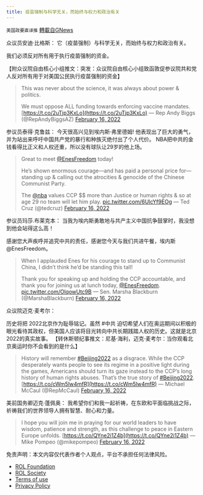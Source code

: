 ```yaml
---
title: 疫苗强制与科学无关，而始终与权力和政治有关
---
```

`美国政要直译推` [轉載自GNews](https://gnews.org/zh-hans/2018127/)

众议员安迪·比格斯：
它（疫苗强制）与科学无关，而始终与权力和政治有关。

我们必须反对所有用于执行疫苗强制的资金。

【附众议院自由核心小组推文：突发：众议院自由核心小组致函敦促参议院共和党人反对所有用于对美国公民执行疫苗强制的资金】



> This was never about the science, it was always about power & politics. 
> 
> We must oppose ALL funding towards enforcing vaccine mandates. [https://t.co/2uTjp3KxLo](https://t.co/2uTjp3KxLo)
> — Rep Andy Biggs (@RepAndyBiggsAZ) [February 16, 2022](https://twitter.com/RepAndyBiggsAZ/status/1494012169318547460?ref_src=twsrc%5Etfw)



参议员泰得·克鲁兹：
今天很高兴见到埃内斯·弗里德姆!
他表现出了巨大的勇气，并为站出来呼吁中国共产党的暴行和种族灭绝付出了个人代价。
NBA把中共的金钱看得比正义和人权还重，所以没有球队让29岁的他上场。



> Great to meet [@EnesFreedom](https://twitter.com/EnesFreedom?ref_src=twsrc%5Etfw) today!
> 
> He’s shown enormous courage—and has paid a personal price for—standing up & calling out the atrocities & genocide of the Chinese Communist Party.
> 
> The [@nba](https://twitter.com/NBA?ref_src=twsrc%5Etfw) values CCP $$ more than Justice or human rights & so at age 29 no team will let him play. [pic.twitter.com/6UlcYf9EOg](https://t.co/6UlcYf9EOg)
> — Ted Cruz (@tedcruz) [February 16, 2022](https://twitter.com/tedcruz/status/1494032026420273162?ref_src=twsrc%5Etfw)



参议员玛莎.布莱克本：
当我为埃内斯勇敢地与共产主义中国抗争鼓掌时，我没想到他会站得这么高！

感谢您大声疾呼并追究中共的责任，感谢您今天与我们共进午餐，埃内斯 @EnesFreedom。



> When I applauded Enes for his courage to stand up to Communist China, I didn’t think he’d be standing this tall!
> 
> Thank you for speaking up and holding the CCP accountable, and thank you for joining us at lunch today, [@EnesFreedom](https://twitter.com/EnesFreedom?ref_src=twsrc%5Etfw). [pic.twitter.com/OlqowUtc9B](https://t.co/OlqowUtc9B)
> — Sen. Marsha Blackburn (@MarshaBlackburn) [February 16, 2022](https://twitter.com/MarshaBlackburn/status/1494077108833996810?ref_src=twsrc%5Etfw)



众议院迈克·麦考尔：

历史将把 2022北京作为耻辱铭记。虽然 #中共 迫切希望人们在奥运期间以积极的眼光看待其政权，但美国人应该将目光转向中共长期践踏人权的历史。这就是北京2022的真实故事。
【转休斯顿纪事推文：尼基·海利，迈克·麦考尔：当你观看北京奥运时你不会看到的是什么】



> History will remember [#Beijing2022](https://twitter.com/hashtag/Beijing2022?src=hash&amp;ref_src=twsrc%5Etfw) as a disgrace. While the CCP desperately wants people to see its regime in a positive light during the games, Americans should turn its gaze instead to the CCP’s long history of human rights abuses. That’s the true story of [#Beijing2022](https://twitter.com/hashtag/Beijing2022?src=hash&amp;ref_src=twsrc%5Etfw). [https://t.co/cWm5lw4mfR](https://t.co/cWm5lw4mfR)
> — Michael McCaul (@RepMcCaul) [February 16, 2022](https://twitter.com/RepMcCaul/status/1494066290834747396?ref_src=twsrc%5Etfw)



美前国务卿迈克·蓬佩奥：
我希望你们和我一起祈祷，在东欧和平面临挑战之际，祈祷我们的世界领导人拥有智慧、耐心和力量。



> I hope you will join me in praying for our world leaders to have wisdom, patience and strength, as this challenge to peace in Eastern Europe unfolds. [https://t.co/QYne2i1Z4b](https://t.co/QYne2i1Z4b)
> — Mike Pompeo (@mikepompeo) [February 16, 2022](https://twitter.com/mikepompeo/status/1494081371635167240?ref_src=twsrc%5Etfw)



 

免责声明：本文内容仅代表作者个人观点，平台不承担任何法律风险。

- [ROL Foundation](https://rolfoundation.org/)
- [ROL Society](https://rolsociety.org/)
- [Terms of use](https://gnews.org/terms-of-use-3/)
- [Privacy Policy](https://gnews.org/privacy-policy/)
